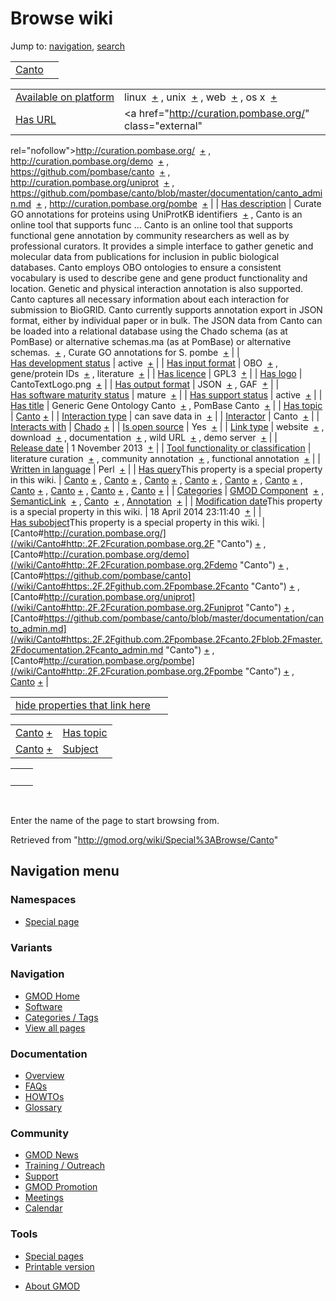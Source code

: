 <div id="mw-page-base" class="noprint">

</div>

<div id="mw-head-base" class="noprint">

</div>

<div id="content" class="mw-body" role="main">

<span id="top"></span>

<div id="mw-js-message" style="display:none;">

</div>



# <span dir="auto">Browse wiki</span>

<div id="bodyContent">

<div id="contentSub">

</div>

<div id="jump-to-nav" class="mw-jump">

Jump to: [navigation](#mw-navigation), [search](#p-search)

</div>

<div id="mw-content-text">

|                              |     |
|------------------------------|-----|
| [Canto](/wiki/Canto "Canto") |     |

|  |  |
|----|----|
| [Available on platform](/wiki/Property%3AAvailable_on_platform "Property:Available on platform") | <span class="smwb-value">linux  <span class="smwsearch">[+](/wiki/Special%3ASearchByProperty/Available-20on-20platform/linux "Special%3ASearchByProperty/Available-20on-20platform/linux")</span></span> , <span class="smwb-value">unix  <span class="smwsearch">[+](/wiki/Special%3ASearchByProperty/Available-20on-20platform/unix "Special%3ASearchByProperty/Available-20on-20platform/unix")</span></span> , <span class="smwb-value">web  <span class="smwsearch">[+](/wiki/Special%3ASearchByProperty/Available-20on-20platform/web "Special%3ASearchByProperty/Available-20on-20platform/web")</span></span> , <span class="smwb-value">os x  <span class="smwsearch">[+](/wiki/Special%3ASearchByProperty/Available-20on-20platform/os-20x "Special%3ASearchByProperty/Available-20on-20platform/os-20x")</span></span> |
| [Has URL](/wiki/Property%3AHas_URL "Property:Has URL") | <span class="smwb-value"><a href="http://curation.pombase.org/" class="external"
rel="nofollow">http://curation.pombase.org/</a>  <span class="smwsearch">[+](/wiki/Special%3ASearchByProperty/Has-20URL/http:-2F-2Fcuration.pombase.org-2F "Special%3ASearchByProperty/Has-20URL/http:-2F-2Fcuration.pombase.org-2F")</span></span> , <span class="smwb-value"><a href="http://curation.pombase.org/demo" class="external"
rel="nofollow">http://curation.pombase.org/demo</a>  <span class="smwsearch">[+](/wiki/Special%3ASearchByProperty/Has-20URL/http:-2F-2Fcuration.pombase.org-2Fdemo "Special%3ASearchByProperty/Has-20URL/http:-2F-2Fcuration.pombase.org-2Fdemo")</span></span> , <span class="smwb-value"><a href="https://github.com/pombase/canto" class="external"
rel="nofollow">https://github.com/pombase/canto</a>  <span class="smwsearch">[+](/wiki/Special%3ASearchByProperty/Has-20URL/https:-2F-2Fgithub.com-2Fpombase-2Fcanto "Special%3ASearchByProperty/Has-20URL/https:-2F-2Fgithub.com-2Fpombase-2Fcanto")</span></span> , <span class="smwb-value"><a href="http://curation.pombase.org/uniprot" class="external"
rel="nofollow">http://curation.pombase.org/uniprot</a>  <span class="smwsearch">[+](/wiki/Special%3ASearchByProperty/Has-20URL/http:-2F-2Fcuration.pombase.org-2Funiprot "Special%3ASearchByProperty/Has-20URL/http:-2F-2Fcuration.pombase.org-2Funiprot")</span></span> , <span class="smwb-value"><a
href="https://github.com/pombase/canto/blob/master/documentation/canto_admin.md"
class="external"
rel="nofollow">https://github.com/pombase/canto/blob/master/documentation/canto_admin.md</a>  <span class="smwsearch">[+](/wiki/Special%3ASearchByProperty/Has-20URL/https:-2F-2Fgithub.com-2Fpombase-2Fcanto-2Fblob-2Fmaster-2Fdocumentation-2Fcanto_admin.md "Special%3ASearchByProperty/Has-20URL/https:-2F-2Fgithub.com-2Fpombase-2Fcanto-2Fblob-2Fmaster-2Fdocumentation-2Fcanto admin.md")</span></span> , <span class="smwb-value"><a href="http://curation.pombase.org/pombe" class="external"
rel="nofollow">http://curation.pombase.org/pombe</a>  <span class="smwsearch">[+](/wiki/Special%3ASearchByProperty/Has-20URL/http:-2F-2Fcuration.pombase.org-2Fpombe "Special%3ASearchByProperty/Has-20URL/http:-2F-2Fcuration.pombase.org-2Fpombe")</span></span> |
| [Has description](/wiki/Property%3AHas_description "Property:Has description") | <span class="smwb-value">Curate GO annotations for proteins using UniProtKB identifiers  <span class="smwsearch">[+](/wiki/Special%3ASearchByProperty/Has-20description/Curate-20GO-20annotations-20for-20proteins-20using-20UniProtKB-20identifiers "Special%3ASearchByProperty/Has-20description/Curate-20GO-20annotations-20for-20proteins-20using-20UniProtKB-20identifiers")</span></span> , <span class="smwb-value">Canto is an online tool that supports func<span class="smw-highlighter" data-type="2" state="persistent" data-title="Information"><span class="smwtext"> … </span><span class="smwttcontent">Canto is an online tool that supports functional gene annotation by community researchers as well as by professional curators. It provides a simple interface to gather genetic and molecular data from publications for inclusion in public biological databases. Canto employs OBO ontologies to ensure a consistent vocabulary is used to describe gene and gene product functionality and location. Genetic and physical interaction annotation is also supported. Canto captures all necessary information about each interaction for submission to BioGRID. Canto currently supports annotation export in JSON format, either by individual paper or in bulk. The JSON data from Canto can be loaded into a relational database using the Chado schema (as at PomBase) or alternative schemas.</span></span>ma (as at PomBase) or alternative schemas.  <span class="smwsearch">[+](/mediawiki/index.php?title=Special%3ASearchByProperty&x=Has-20description%2FCanto-20is-20an-20online-20tool-20that-20supports-20functional-20gene-20annotation-20by-20community-20researchers-20as-20well-20as-20by-20professional-20curators.-20It-20provides-20a-20simple-20interface-20to-20gather-20genetic-20and-20molecular-20data-20from-20publications-20for-20inclusion-20in-20public-20biological-20databases.-20Canto-20employs-20OBO-20ontologies-20to-20ensure-20a-20consistent-20vocabulary-20is-20used-20to-20describe-20gene-20and-20gene-20product-20functionality-20and-20location.-0A-0AGenetic-20and-20physical-20interaction-20annotation-20is-20also-20supported.-20Canto-20captures-20all-20necessary-20information-20about-20each-20interaction-20for-20submission-20to-20BioGRID.-0A-0ACanto-20currently-20supports-20annotation-20export-20in-20JSON-20format%2C-20either-20by-20individual-20paper-20or-20in-20bulk.-20The-20JSON-20data-20from-20Canto-20can-20be-20loaded-20into-20a-20relational-20database-20using-20the-20Chado-20schema-20%28as-20at-20PomBase%29-20or-20alternative-20schemas. "Special%3ASearchByProperty")</span></span> , <span class="smwb-value">Curate GO annotations for S. pombe  <span class="smwsearch">[+](/wiki/Special%3ASearchByProperty/Has-20description/Curate-20GO-20annotations-20for-20S.-20pombe "Special%3ASearchByProperty/Has-20description/Curate-20GO-20annotations-20for-20S.-20pombe")</span></span> |
| [Has development status](/wiki/Property%3AHas_development_status "Property:Has development status") | <span class="smwb-value">active  <span class="smwsearch">[+](/wiki/Special%3ASearchByProperty/Has-20development-20status/active "Special%3ASearchByProperty/Has-20development-20status/active")</span></span> |
| [Has input format](/wiki/Property%3AHas_input_format "Property:Has input format") | <span class="smwb-value">OBO  <span class="smwsearch">[+](/wiki/Special%3ASearchByProperty/Has-20input-20format/OBO "Special%3ASearchByProperty/Has-20input-20format/OBO")</span></span> , <span class="smwb-value">gene/protein IDs  <span class="smwsearch">[+](/wiki/Special%3ASearchByProperty/Has-20input-20format/gene-2Fprotein-20IDs "Special%3ASearchByProperty/Has-20input-20format/gene-2Fprotein-20IDs")</span></span> , <span class="smwb-value">literature  <span class="smwsearch">[+](/wiki/Special%3ASearchByProperty/Has-20input-20format/literature "Special%3ASearchByProperty/Has-20input-20format/literature")</span></span> |
| [Has licence](/wiki/Property%3AHas_licence "Property:Has licence") | <span class="smwb-value">GPL3  <span class="smwsearch">[+](/wiki/Special%3ASearchByProperty/Has-20licence/GPL3 "Special%3ASearchByProperty/Has-20licence/GPL3")</span></span> |
| [Has logo](/wiki/Property%3AHas_logo "Property:Has logo") | <span class="smwb-value">CantoTextLogo.png  <span class="smwsearch">[+](/wiki/Special%3ASearchByProperty/Has-20logo/CantoTextLogo.png "Special%3ASearchByProperty/Has-20logo/CantoTextLogo.png")</span></span> |
| [Has output format](/wiki/Property%3AHas_output_format "Property:Has output format") | <span class="smwb-value">JSON  <span class="smwsearch">[+](/wiki/Special%3ASearchByProperty/Has-20output-20format/JSON "Special%3ASearchByProperty/Has-20output-20format/JSON")</span></span> , <span class="smwb-value">GAF  <span class="smwsearch">[+](/wiki/Special%3ASearchByProperty/Has-20output-20format/GAF "Special%3ASearchByProperty/Has-20output-20format/GAF")</span></span> |
| [Has software maturity status](/wiki/Property%3AHas_software_maturity_status "Property:Has software maturity status") | <span class="smwb-value">mature  <span class="smwsearch">[+](/wiki/Special%3ASearchByProperty/Has-20software-20maturity-20status/mature "Special%3ASearchByProperty/Has-20software-20maturity-20status/mature")</span></span> |
| [Has support status](/wiki/Property%3AHas_support_status "Property:Has support status") | <span class="smwb-value">active  <span class="smwsearch">[+](/wiki/Special%3ASearchByProperty/Has-20support-20status/active "Special%3ASearchByProperty/Has-20support-20status/active")</span></span> |
| [Has title](/wiki/Property%3AHas_title "Property:Has title") | <span class="smwb-value">Generic Gene Ontology Canto  <span class="smwsearch">[+](/wiki/Special%3ASearchByProperty/Has-20title/Generic-20Gene-20Ontology-20Canto "Special%3ASearchByProperty/Has-20title/Generic-20Gene-20Ontology-20Canto")</span></span> , <span class="smwb-value">PomBase Canto  <span class="smwsearch">[+](/wiki/Special%3ASearchByProperty/Has-20title/PomBase-20Canto "Special%3ASearchByProperty/Has-20title/PomBase-20Canto")</span></span> |
| [Has topic](/wiki/Property%3AHas_topic "Property:Has topic") | <span class="smwb-value">[Canto](/wiki/Canto "Canto") <span class="smwbrowse">[+](/wiki/Special%3ABrowse/Canto "Special%3ABrowse/Canto")</span></span> |
| [Interaction type](/wiki/Property%3AInteraction_type "Property:Interaction type") | <span class="smwb-value">can save data in  <span class="smwsearch">[+](/wiki/Special%3ASearchByProperty/Interaction-20type/can-20save-20data-20in "Special%3ASearchByProperty/Interaction-20type/can-20save-20data-20in")</span></span> |
| <a
href="/mediawiki/index.php?title=Property:Interactor&amp;action=edit&amp;redlink=1"
class="new"
title="Property:Interactor (page does not exist)">Interactor</a> | <span class="smwb-value">Canto  <span class="smwsearch">[+](/wiki/Special%3ASearchByProperty/Interactor/Canto "Special%3ASearchByProperty/Interactor/Canto")</span></span> |
| [Interacts with](/wiki/Property%3AInteracts_with "Property:Interacts with") | <span class="smwb-value"><a href="/wiki/Chado" class="mw-redirect" title="Chado">Chado</a> <span class="smwbrowse">[+](/wiki/Special%3ABrowse/Chado "Special%3ABrowse/Chado")</span></span> |
| [Is open source](/wiki/Property%3AIs_open_source "Property:Is open source") | <span class="smwb-value">Yes  <span class="smwsearch">[+](/wiki/Special%3ASearchByProperty/Is-20open-20source/Yes "Special%3ASearchByProperty/Is-20open-20source/Yes")</span></span> |
| [Link type](/wiki/Property%3ALink_type "Property:Link type") | <span class="smwb-value">website  <span class="smwsearch">[+](/wiki/Special%3ASearchByProperty/Link-20type/website "Special%3ASearchByProperty/Link-20type/website")</span></span> , <span class="smwb-value">download  <span class="smwsearch">[+](/wiki/Special%3ASearchByProperty/Link-20type/download "Special%3ASearchByProperty/Link-20type/download")</span></span> , <span class="smwb-value">documentation  <span class="smwsearch">[+](/wiki/Special%3ASearchByProperty/Link-20type/documentation "Special%3ASearchByProperty/Link-20type/documentation")</span></span> , <span class="smwb-value">wild URL  <span class="smwsearch">[+](/wiki/Special%3ASearchByProperty/Link-20type/wild-20URL "Special%3ASearchByProperty/Link-20type/wild-20URL")</span></span> , <span class="smwb-value">demo server  <span class="smwsearch">[+](/wiki/Special%3ASearchByProperty/Link-20type/demo-20server "Special%3ASearchByProperty/Link-20type/demo-20server")</span></span> |
| [Release date](/wiki/Property%3ARelease_date "Property:Release date") | <span class="smwb-value">1 November 2013  <span class="smwsearch">[+](/wiki/Special%3ASearchByProperty/Release-20date/1-20November-202013 "Special%3ASearchByProperty/Release-20date/1-20November-202013")</span></span> |
| [Tool functionality or classification](/wiki/Property%3ATool_functionality_or_classification "Property:Tool functionality or classification") | <span class="smwb-value">literature curation  <span class="smwsearch">[+](/wiki/Special%3ASearchByProperty/Tool-20functionality-20or-20classification/literature-20curation "Special%3ASearchByProperty/Tool-20functionality-20or-20classification/literature-20curation")</span></span> , <span class="smwb-value">community annotation  <span class="smwsearch">[+](/wiki/Special%3ASearchByProperty/Tool-20functionality-20or-20classification/community-20annotation "Special%3ASearchByProperty/Tool-20functionality-20or-20classification/community-20annotation")</span></span> , <span class="smwb-value">functional annotation  <span class="smwsearch">[+](/wiki/Special%3ASearchByProperty/Tool-20functionality-20or-20classification/functional-20annotation "Special%3ASearchByProperty/Tool-20functionality-20or-20classification/functional-20annotation")</span></span> |
| [Written in language](/wiki/Property%3AWritten_in_language "Property:Written in language") | <span class="smwb-value">Perl  <span class="smwsearch">[+](/wiki/Special%3ASearchByProperty/Written-20in-20language/Perl "Special%3ASearchByProperty/Written-20in-20language/Perl")</span></span> |
| <span class="smw-highlighter" data-type="1" state="inline" data-title="Property"><span class="smwbuiltin">[Has query](/wiki/Property:Has_query "Property:Has query")</span><span class="smwttcontent">This property is a special property in this wiki.</span></span> | <span class="smwb-value">[Canto](/wiki/Canto#_QUERY2fa87fb9c0faf32d1a70818e2085aa15 "Canto") <span class="smwbrowse">[+](/wiki/Special%3ABrowse/Canto-23_QUERY2fa87fb9c0faf32d1a70818e2085aa15 "Special%3ABrowse/Canto-23 QUERY2fa87fb9c0faf32d1a70818e2085aa15")</span></span> , <span class="smwb-value">[Canto](/wiki/Canto#_QUERY19a91d3fb7433557dea2ef0e3f7be655 "Canto") <span class="smwbrowse">[+](/wiki/Special%3ABrowse/Canto-23_QUERY19a91d3fb7433557dea2ef0e3f7be655 "Special%3ABrowse/Canto-23 QUERY19a91d3fb7433557dea2ef0e3f7be655")</span></span> , <span class="smwb-value">[Canto](/wiki/Canto#_QUERY5e2d0d555115519945e44f741da42a7e "Canto") <span class="smwbrowse">[+](/wiki/Special%3ABrowse/Canto-23_QUERY5e2d0d555115519945e44f741da42a7e "Special%3ABrowse/Canto-23 QUERY5e2d0d555115519945e44f741da42a7e")</span></span> , <span class="smwb-value">[Canto](/wiki/Canto#_QUERY4f5058166d7ff4f42aabdb2b8148f986 "Canto") <span class="smwbrowse">[+](/wiki/Special%3ABrowse/Canto-23_QUERY4f5058166d7ff4f42aabdb2b8148f986 "Special%3ABrowse/Canto-23 QUERY4f5058166d7ff4f42aabdb2b8148f986")</span></span> , <span class="smwb-value">[Canto](/wiki/Canto#_QUERY8376e97201563c5872c39bfa2904c792 "Canto") <span class="smwbrowse">[+](/wiki/Special%3ABrowse/Canto-23_QUERY8376e97201563c5872c39bfa2904c792 "Special%3ABrowse/Canto-23 QUERY8376e97201563c5872c39bfa2904c792")</span></span> , <span class="smwb-value">[Canto](/wiki/Canto#_QUERYf27a736bda0b3136c3403b8231a9f2da "Canto") <span class="smwbrowse">[+](/wiki/Special%3ABrowse/Canto-23_QUERYf27a736bda0b3136c3403b8231a9f2da "Special%3ABrowse/Canto-23 QUERYf27a736bda0b3136c3403b8231a9f2da")</span></span> , <span class="smwb-value">[Canto](/wiki/Canto#_QUERYe155e3706e52dca5428a9610a40e0288 "Canto") <span class="smwbrowse">[+](/wiki/Special%3ABrowse/Canto-23_QUERYe155e3706e52dca5428a9610a40e0288 "Special%3ABrowse/Canto-23 QUERYe155e3706e52dca5428a9610a40e0288")</span></span> , <span class="smwb-value">[Canto](/wiki/Canto#_QUERY6a8a211d2af81215ff7593c571b31bc5 "Canto") <span class="smwbrowse">[+](/wiki/Special%3ABrowse/Canto-23_QUERY6a8a211d2af81215ff7593c571b31bc5 "Special%3ABrowse/Canto-23 QUERY6a8a211d2af81215ff7593c571b31bc5")</span></span> , <span class="smwb-value">[Canto](/wiki/Canto#_QUERYda29742e8385c21da9c31e8b1c71a481 "Canto") <span class="smwbrowse">[+](/wiki/Special%3ABrowse/Canto-23_QUERYda29742e8385c21da9c31e8b1c71a481 "Special%3ABrowse/Canto-23 QUERYda29742e8385c21da9c31e8b1c71a481")</span></span> , <span class="smwb-value">[Canto](/wiki/Canto#_QUERY56402643848b62a0e08483cc778202d1 "Canto") <span class="smwbrowse">[+](/wiki/Special%3ABrowse/Canto-23_QUERY56402643848b62a0e08483cc778202d1 "Special%3ABrowse/Canto-23 QUERY56402643848b62a0e08483cc778202d1")</span></span> |
| [Categories](/wiki/Special:Categories "Special:Categories") | <span class="smwb-value">[GMOD Component](/wiki/Category%3AGMOD_Component "Category%3AGMOD Component")  <span class="smwsearch">[+](/wiki/Special%3ASearchByProperty/GMOD-20Component "Special%3ASearchByProperty/GMOD-20Component")</span></span> , <span class="smwb-value"><a
href="/mediawiki/index.php?title=Category%3ASemanticLink&amp;action=edit&amp;redlink=1"
class="new"
title="Category%3ASemanticLink (page does not exist)">SemanticLink</a>  <span class="smwsearch">[+](/wiki/Special%3ASearchByProperty/SemanticLink "Special%3ASearchByProperty/SemanticLink")</span></span> , <span class="smwb-value"><a
href="/mediawiki/index.php?title=Category%3ACanto&amp;action=edit&amp;redlink=1"
class="new" title="Category%3ACanto (page does not exist)">Canto</a>  <span class="smwsearch">[+](/wiki/Special%3ASearchByProperty/Canto "Special%3ASearchByProperty/Canto")</span></span> , <span class="smwb-value">[Annotation](/wiki/Category%3AAnnotation "Category%3AAnnotation")  <span class="smwsearch">[+](/wiki/Special%3ASearchByProperty/Annotation "Special%3ASearchByProperty/Annotation")</span></span> |
| <span class="smw-highlighter" data-type="1" state="inline" data-title="Property"><span class="smwbuiltin">[Modification date](/wiki/Property:Modification_date "Property:Modification date")</span><span class="smwttcontent">This property is a special property in this wiki.</span></span> | <span class="smwb-value">18 April 2014 23:11:40  <span class="smwsearch">[+](/wiki/Special%3ASearchByProperty/Modification-20date/18-20April-202014-2023:11:40 "Special%3ASearchByProperty/Modification-20date/18-20April-202014-2023:11:40")</span></span> |
| <span class="smw-highlighter" data-type="1" state="inline" data-title="Property"><span class="smwbuiltin">[Has subobject](/wiki/Property%3AHas_subobject "Property:Has subobject")</span><span class="smwttcontent">This property is a special property in this wiki.</span></span> | <span class="smwb-value">[Canto#http://curation.pombase.org/](/wiki/Canto#http:.2F.2Fcuration.pombase.org.2F "Canto") <span class="smwbrowse">[+](/wiki/Special%3ABrowse/Canto-23http%3A-2F-2Fcuration.pombase.org-2F "Special%3ABrowse/Canto-23http%3A-2F-2Fcuration.pombase.org-2F")</span></span> , <span class="smwb-value">[Canto#http://curation.pombase.org/demo](/wiki/Canto#http:.2F.2Fcuration.pombase.org.2Fdemo "Canto") <span class="smwbrowse">[+](/wiki/Special%3ABrowse/Canto-23http%3A-2F-2Fcuration.pombase.org-2Fdemo "Special%3ABrowse/Canto-23http%3A-2F-2Fcuration.pombase.org-2Fdemo")</span></span> , <span class="smwb-value">[Canto#https://github.com/pombase/canto](/wiki/Canto#https:.2F.2Fgithub.com.2Fpombase.2Fcanto "Canto") <span class="smwbrowse">[+](/wiki/Special%3ABrowse/Canto-23https%3A-2F-2Fgithub.com-2Fpombase-2Fcanto "Special%3ABrowse/Canto-23https%3A-2F-2Fgithub.com-2Fpombase-2Fcanto")</span></span> , <span class="smwb-value">[Canto#http://curation.pombase.org/uniprot](/wiki/Canto#http:.2F.2Fcuration.pombase.org.2Funiprot "Canto") <span class="smwbrowse">[+](/wiki/Special%3ABrowse/Canto-23http%3A-2F-2Fcuration.pombase.org-2Funiprot "Special%3ABrowse/Canto-23http%3A-2F-2Fcuration.pombase.org-2Funiprot")</span></span> , <span class="smwb-value">[Canto#https://github.com/pombase/canto/blob/master/documentation/canto_admin.md](/wiki/Canto#https:.2F.2Fgithub.com.2Fpombase.2Fcanto.2Fblob.2Fmaster.2Fdocumentation.2Fcanto_admin.md "Canto") <span class="smwbrowse">[+](/wiki/Special%3ABrowse/Canto-23https%3A-2F-2Fgithub.com-2Fpombase-2Fcanto-2Fblob-2Fmaster-2Fdocumentation-2Fcanto_admin.md "Special%3ABrowse/Canto-23https%3A-2F-2Fgithub.com-2Fpombase-2Fcanto-2Fblob-2Fmaster-2Fdocumentation-2Fcanto admin.md")</span></span> , <span class="smwb-value">[Canto#http://curation.pombase.org/pombe](/wiki/Canto#http:.2F.2Fcuration.pombase.org.2Fpombe "Canto") <span class="smwbrowse">[+](/wiki/Special%3ABrowse/Canto-23http%3A-2F-2Fcuration.pombase.org-2Fpombe "Special%3ABrowse/Canto-23http%3A-2F-2Fcuration.pombase.org-2Fpombe")</span></span> , <span class="smwb-value">[Canto](/wiki/Canto#_564f9c71bf2847fc3c542a7b9ac7927f "Canto") <span class="smwbrowse">[+](/wiki/Special%3ABrowse/Canto-23_564f9c71bf2847fc3c542a7b9ac7927f "Special%3ABrowse/Canto-23 564f9c71bf2847fc3c542a7b9ac7927f")</span></span> |

<span id="smw_browse_incoming"></span>

|  |  |
|----|----|
| [hide properties that link here](/mediawiki/index.php?title=Special:Browse&offset=0&dir=out&article=Canto)  |  |

|  |  |
|----|----|
| <span class="smwb-ivalue">[Canto](/wiki/Canto "Canto") <span class="smwbrowse">[+](/wiki/Special%3ABrowse/Canto "Special%3ABrowse/Canto")</span></span> | [Has topic](/wiki/Property%3AHas_topic "Property:Has topic") |
| <span class="smwb-ivalue">[Canto](/wiki/Canto#_564f9c71bf2847fc3c542a7b9ac7927f "Canto") <span class="smwbrowse">[+](/wiki/Special%3ABrowse/Canto-23_564f9c71bf2847fc3c542a7b9ac7927f "Special%3ABrowse/Canto-23 564f9c71bf2847fc3c542a7b9ac7927f")</span></span> | [Subject](/wiki/Property%3ASubject "Property%3ASubject") |

|     |     |
|-----|-----|
|     |     |

 

Enter the name of the page to start browsing from.  

</div>

<div class="printfooter">

Retrieved from "<http://gmod.org/wiki/Special%3ABrowse/Canto>"

</div>

<div id="catlinks" class="catlinks catlinks-allhidden">

</div>

<div class="visualClear">

</div>

</div>

</div>

<div id="mw-navigation">

## Navigation menu

<div id="mw-head">



<div id="left-navigation">

<div id="p-namespaces" class="vectorTabs" role="navigation"
aria-labelledby="p-namespaces-label">

### Namespaces

- <span id="ca-nstab-special">[Special
  page](/wiki/Special%3ABrowse/Canto "This is a special page, you cannot edit the page itself")</span>

</div>

<div id="p-variants" class="vectorMenu emptyPortlet" role="navigation"
aria-labelledby="p-variants-label">

### 

### Variants[](#)

<div class="menu">

</div>

</div>

</div>





</div>



</div>

</div>

</div>

<div id="mw-panel">

<div id="p-logo" role="banner">

<a href="/wiki/Main_Page"
style="background-image: url(http://gmod.org/images/GMOD-cogs.png);"
title="Visit the main page"></a>

</div>

<div id="p-Navigation" class="portal" role="navigation"
aria-labelledby="p-Navigation-label">

### Navigation

<div class="body">

- <span id="n-GMOD-Home">[GMOD Home](/wiki/Main_Page)</span>
- <span id="n-Software">[Software](/wiki/GMOD_Components)</span>
- <span id="n-Categories-.2F-Tags">[Categories /
  Tags](/wiki/Categories)</span>
- <span id="n-View-all-pages">[View all
  pages](/wiki/Special:AllPages)</span>

</div>

</div>

<div id="p-Documentation" class="portal" role="navigation"
aria-labelledby="p-Documentation-label">

### Documentation

<div class="body">

- <span id="n-Overview">[Overview](/wiki/Overview)</span>
- <span id="n-FAQs">[FAQs](/wiki/Category%3AFAQ)</span>
- <span id="n-HOWTOs">[HOWTOs](/wiki/Category%3AHOWTO)</span>
- <span id="n-Glossary">[Glossary](/wiki/Glossary)</span>

</div>

</div>

<div id="p-Community" class="portal" role="navigation"
aria-labelledby="p-Community-label">

### Community

<div class="body">

- <span id="n-GMOD-News">[GMOD News](/wiki/GMOD_News)</span>
- <span id="n-Training-.2F-Outreach">[Training /
  Outreach](/wiki/Training_and_Outreach)</span>
- <span id="n-Support">[Support](/wiki/Support)</span>
- <span id="n-GMOD-Promotion">[GMOD
  Promotion](/wiki/GMOD_Promotion)</span>
- <span id="n-Meetings">[Meetings](/wiki/Meetings)</span>
- <span id="n-Calendar">[Calendar](/wiki/Calendar)</span>

</div>

</div>

<div id="p-tb" class="portal" role="navigation"
aria-labelledby="p-tb-label">

### Tools

<div class="body">

- <span id="t-specialpages"><a href="/wiki/Special:SpecialPages" accesskey="q"
  title="A list of all special pages [q]">Special pages</a></span>
- <span id="t-print"><a
  href="/mediawiki/index.php?title=Special%3ABrowse/Canto&amp;printable=yes"
  rel="alternate" accesskey="p"
  title="Printable version of this page [p]">Printable version</a></span>

</div>

</div>

</div>

</div>

<div id="footer" role="contentinfo">

- <span id="footer-places-about">[About
  GMOD](/wiki/GMOD:About "GMOD:About")</span>

<!-- -->






</div>
